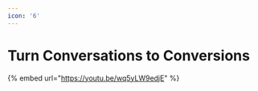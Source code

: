 ```yaml
---
icon: '6'
---
```


# Turn Conversations to Conversions

{% embed url="https://youtu.be/wq5yLW9edjE" %}
